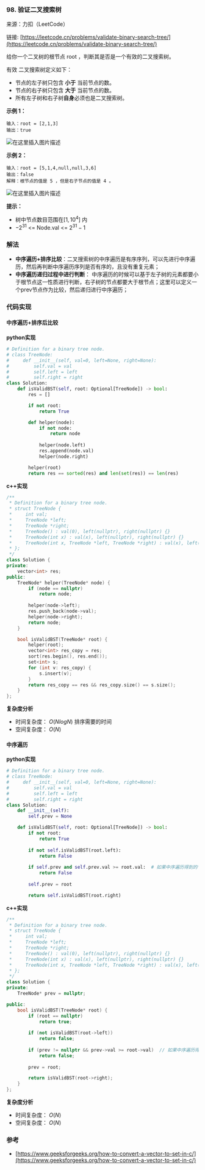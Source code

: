  ### 98.  验证二叉搜索树

来源：力扣（LeetCode）

链接: [https://leetcode.cn/problems/validate-binary-search-tree/](https://leetcode.cn/problems/validate-binary-search-tree/)

给你一个二叉树的根节点 root ，判断其是否是一个有效的二叉搜索树。

有效 二叉搜索树定义如下：
* 节点的左子树只包含 **小于** 当前节点的数。
* 节点的右子树只包含 **大于** 当前节点的数。
* 所有左子树和右子树**自身**必须也是二叉搜索树。


**示例 1：**

```
输入：root = [2,1,3]
输出：true
```
![在这里插入图片描述](https://img-blog.csdnimg.cn/46e2e48577da45ffb0b8b36b835566a9.png)

**示例 2：**
```
输入：root = [5,1,4,null,null,3,6]
输出：false
解释：根节点的值是 5 ，但是右子节点的值是 4 。
```
 ![在这里插入图片描述](https://img-blog.csdnimg.cn/dc30edf3c8d4426d87aee7746e9715c5.png)


**提示：**
* 树中节点数目范围在$[1, 10^4]$ 内
* $-2^{31}$ <= Node.val <= $2^{31} - 1$



### 解法
* **中序遍历+排序比较**：二叉搜索树的中序遍历是有序序列，可以先进行中序遍历，然后再判断中序遍历序列是否有序的，且没有重复元素；
* **中序遍历递归过程中进行判断**： 中序遍历的时候可以基于左子树的元素都要小于根节点这一性质进行判断，右子树的节点都要大于根节点；这里可以定义一个prev节点作为比较，然后递归进行中序遍历；
### 代码实现
#### 中序遍历+排序后比较
**python实现**
```python
# Definition for a binary tree node.
# class TreeNode:
#     def __init__(self, val=0, left=None, right=None):
#         self.val = val
#         self.left = left
#         self.right = right
class Solution:
    def isValidBST(self, root: Optional[TreeNode]) -> bool:
        res = []

        if not root:
            return True

        def helper(node):
            if not node:
                return node
            
            helper(node.left)
            res.append(node.val)
            helper(node.right)

        helper(root)   
        return res == sorted(res) and len(set(res)) == len(res)
```

**c++实现**
```cpp
/**
 * Definition for a binary tree node.
 * struct TreeNode {
 *     int val;
 *     TreeNode *left;
 *     TreeNode *right;
 *     TreeNode() : val(0), left(nullptr), right(nullptr) {}
 *     TreeNode(int x) : val(x), left(nullptr), right(nullptr) {}
 *     TreeNode(int x, TreeNode *left, TreeNode *right) : val(x), left(left), right(right) {}
 * };
 */
class Solution {
private:
    vector<int> res;
public:
    TreeNode* helper(TreeNode* node) {
        if (node == nullptr)
            return node;
        
        helper(node->left);
        res.push_back(node->val);
        helper(node->right);
        return node;
    }

    bool isValidBST(TreeNode* root) {
        helper(root);
        vector<int> res_copy = res;
        sort(res.begin(), res.end());
        set<int> s;
        for (int v: res_copy) {
            s.insert(v);
        }
        return res_copy == res && res_copy.size() == s.size();
    }
};
```

**复杂度分析**
* 时间复杂度： $O(NlogN)$ 排序需要的时间   
* 空间复杂度： $O(N)$  


#### 中序遍历
**python实现**
```python
# Definition for a binary tree node.
# class TreeNode:
#     def __init__(self, val=0, left=None, right=None):
#         self.val = val
#         self.left = left
#         self.right = right
class Solution:
    def __init__(self):
        self.prev = None

    def isValidBST(self, root: Optional[TreeNode]) -> bool:
        if not root:
            return True
        
        if not self.isValidBST(root.left):
            return False
        
        if self.prev and self.prev.val >= root.val:  # 如果中序遍历得到的节点的值小于等于前一个 inorder，说明不是二叉搜索树
            return False
        
        self.prev = root

        return self.isValidBST(root.right)
```

**c++实现**
```cpp
/**
 * Definition for a binary tree node.
 * struct TreeNode {
 *     int val;
 *     TreeNode *left;
 *     TreeNode *right;
 *     TreeNode() : val(0), left(nullptr), right(nullptr) {}
 *     TreeNode(int x) : val(x), left(nullptr), right(nullptr) {}
 *     TreeNode(int x, TreeNode *left, TreeNode *right) : val(x), left(left), right(right) {}
 * };
 */
class Solution {
private:
    TreeNode* prev = nullptr;

public:
    bool isValidBST(TreeNode* root) {
        if (root == nullptr)
            return true;
        
        if (not isValidBST(root->left))
            return false;
        
        if (prev != nullptr && prev->val >= root->val)  // 如果中序遍历得到的节点的值小于等于前一个 inorder，说明不是二叉搜索树
            return false;
        
        prev = root;

        return isValidBST(root->right);
    }
};
```


**复杂度分析**
* 时间复杂度： $O(N)$   
* 空间复杂度： $O(N)$  

### 参考
* [https://www.geeksforgeeks.org/how-to-convert-a-vector-to-set-in-c/](https://www.geeksforgeeks.org/how-to-convert-a-vector-to-set-in-c/)